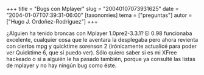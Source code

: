 +++
title = "Bugs con Mplayer"
slug = "20040107073931625"
date = "2004-01-07T07:39:31-06:00"
[taxonomies]
tema = ["preguntas"]
autor = ["Hugo J. Ordoñez-Rodriguez"]
+++

¿Alguien ha tenido broncas con Mplayer 1.0pre2-3.3.1? El 0.98 funcionaba
excelente, cualquier cosa que le aventara la desplegaba pero ahora
revienta con ciertos mpg y quicktime sorenson 2 (irónicamente actualicé
para poder ver Quicktime 6, que sí puedo ver). Sólo quiero saber si es
mi XFree hackeado o si a alguién le ha pasado también, porque ya
consulté las listas de mplayer y no hay ningún bug como éste.

